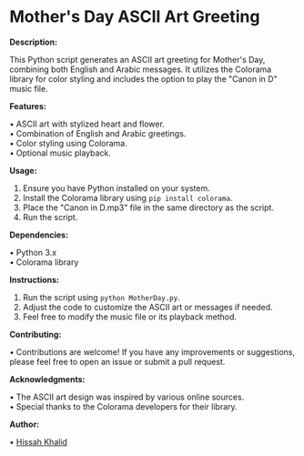 # Mother's Day ASCII Art Greeting

**Description:**

 This Python script generates an ASCII art greeting for Mother's Day, combining both English and Arabic messages. It utilizes the Colorama library for color styling and includes the option to play the "Canon in D" music file.

**Features:**

• ASCII art with stylized heart and flower.  
• Combination of English and Arabic greetings.  
• Color styling using Colorama.  
• Optional music playback.  

**Usage:**

1. Ensure you have Python installed on your system.
2. Install the Colorama library using `pip install colorama`.
3. Place the "Canon in D.mp3" file in the same directory as the script.
4. Run the script.

**Dependencies:**

• Python 3.x  
• Colorama library  

**Instructions:**

1. Run the script using `python MotherDay.py`.
2. Adjust the code to customize the ASCII art or messages if needed.
3. Feel free to modify the music file or its playback method.

**Contributing:**

• Contributions are welcome! If you have any improvements or suggestions, please feel free to open an issue or submit a pull request.

**Acknowledgments:**

• The ASCII art design was inspired by various online sources.  
• Special thanks to the Colorama developers for their library.

**Author:**

• [Hissah Khalid]([https://github.com/Hissah2]) 


